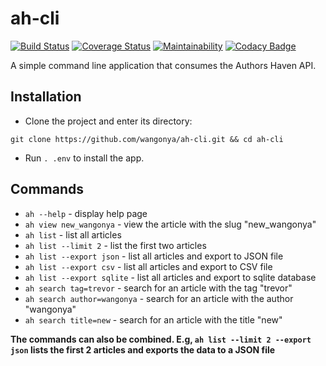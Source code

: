 # ah-cli
[![Build Status](https://travis-ci.com/wangonya/ah-cli.svg?branch=develop)](https://travis-ci.com/wangonya/ah-cli)
[![Coverage Status](https://coveralls.io/repos/github/wangonya/ah-cli/badge.svg?branch=develop)](https://coveralls.io/github/wangonya/ah-cli?branch=develop)
[![Maintainability](https://api.codeclimate.com/v1/badges/9007430b73f08f4ef978/maintainability)](https://codeclimate.com/github/wangonya/ah-cli/maintainability)
[![Codacy Badge](https://api.codacy.com/project/badge/Grade/95c411aeeb8e4f39899dd8b085e99ec4)](https://www.codacy.com/app/wangonya/ah-cli?utm_source=github.com&amp;utm_medium=referral&amp;utm_content=wangonya/ah-cli&amp;utm_campaign=Badge_Grade)

A simple command line application that consumes the Authors Haven API.

## Installation
* Clone the project and enter its directory:
```
git clone https://github.com/wangonya/ah-cli.git && cd ah-cli
```
* Run `. .env` to install the app.

## Commands
*  `ah --help` - display help page
*  `ah view new_wangonya` - view the article with the slug "new_wangonya"
*  `ah list` - list all articles
*  `ah list --limit 2` - list the first two articles
*  `ah list --export json` - list all articles and export to JSON file
*  `ah list --export csv` - list all articles and export to CSV file
*  `ah list --export sqlite` - list all articles and export to sqlite database
*  `ah search tag=trevor` - search for an article with the tag "trevor"
*  `ah search author=wangonya` - search for an article with the author "wangonya"
*  `ah search title=new` - search for an article with the title "new"

**The commands can also be combined. E.g, `ah list --limit 2 --export json` lists the first 2 articles and exports the data to a JSON file**
